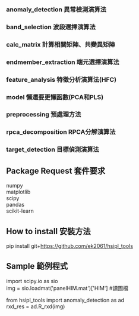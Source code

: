 ### anomaly_detection 異常檢測演算法  

### band_selection 波段選擇演算法  

### calc_matrix 計算相關矩陣、共變異矩陣  

### endmember_extraction 端元選擇演算法  

### feature_analysis 特徵分析演算法(HFC)  

### model 懶還要更懶函數(PCA和PLS)  

### preprocessing 預處理方法  

### rpca_decomposition RPCA分解演算法  

### target_detection 目標偵測演算法  

## Package Request 套件要求  
numpy  
matplotlib  
scipy  
pandas  
scikit-learn

## How to install 安裝方法  
pip install git+https://github.com/ek2061/hsipl_tools  

## Sample 範例程式
import scipy.io as sio  
img = sio.loadmat('panelHIM.mat')['HIM']  #讀圖檔  

from hsipl_tools import anomaly_detection as ad   
rxd_res = ad.R_rxd(img)  
 
